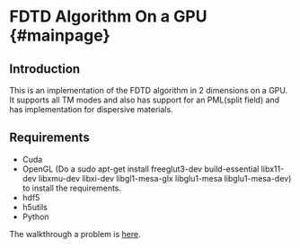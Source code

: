 FDTD Algorithm On a GPU                        {#mainpage}
=======================

Introduction
------------

This is an implementation of the FDTD algorithm in 2 dimensions on a GPU.
It supports all TM modes and also has support for an PML(split field) and 
has implementation for dispersive materials.

Requirements
-------------

* Cuda
* OpenGL (Do a sudo apt-get install freeglut3-dev build-essential libx11-dev libxmu-dev libxi-dev libgl1-mesa-glx libglu1-mesa libglu1-mesa-dev)
to install the requirements.
* hdf5 
* h5utils
* Python

The walkthrough a problem is [here](https://github.com/catchmrbharath/fdtd-cuda/wiki/coupler).

